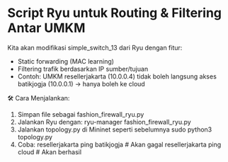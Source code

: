 # Script Ryu untuk Routing & Filtering Antar UMKM
Kita akan modifikasi simple_switch_13 dari Ryu dengan fitur:
- Static forwarding (MAC learning)
- Filtering trafik berdasarkan IP sumber/tujuan
- Contoh: UMKM resellerjakarta (10.0.0.4) tidak boleh langsung akses batikjogja (10.0.0.1) → hanya boleh ke cloud

🛠️ Cara Menjalankan:
1. Simpan file sebagai fashion_firewall_ryu.py
2. Jalankan Ryu dengan:
ryu-manager fashion_firewall_ryu.py
3. Jalankan topology.py di Mininet seperti sebelumnya
sudo python3 topology.py
4. Coba:
resellerjakarta ping batikjogja   # Akan gagal
resellerjakarta ping cloud        # Akan berhasil

